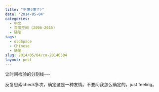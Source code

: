 ```yaml
---
title: "不懂(懂了)"
date: '2014-05-04'
categories:
  - 中文
  - 百度空间 (2006-2015)
  - 随笔
tags:
  - oldSpace
  - Chinese
  - 随笔
slug: 2014/05/04/cn-20140504
layout: post
---
```

让时间检验的分割线---

反复思索check多次，确定这是一种友情。不要问我怎么确定的，just feeling。